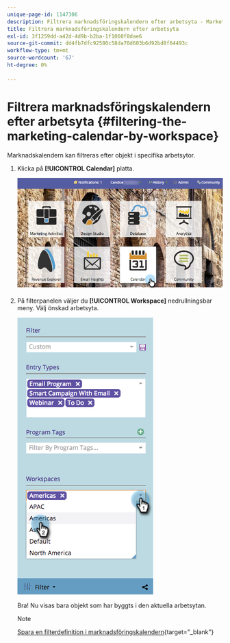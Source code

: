 ```yaml
---
unique-page-id: 1147306
description: Filtrera marknadsföringskalendern efter arbetsyta - Marketo Docs - produktdokumentation
title: Filtrera marknadsföringskalendern efter arbetsyta
exl-id: 3f1259dd-a42d-4d9b-b2ba-1f1060f8dae6
source-git-commit: dd4fb7dfc92580c58da70d603b6d92bd8f64493c
workflow-type: tm+mt
source-wordcount: '67'
ht-degree: 0%

---
```


# Filtrera marknadsföringskalendern efter arbetsyta {#filtering-the-marketing-calendar-by-workspace}

Marknadskalendern kan filtreras efter objekt i specifika arbetsytor.

1. Klicka på **[!UICONTROL Calendar]** platta.

   ![](assets/2017-05-10-15-30-47-1.png)

1. På filterpanelen väljer du **[!UICONTROL Workspace]** nedrullningsbar meny. Välj önskad arbetsyta.

   ![](assets/image2014-9-24-11-3a34-3a6.png)

   Bra! Nu visas bara objekt som har byggts i den aktuella arbetsytan.

   >[!NOTE]
   >
   >[Spara en filterdefinition i marknadsföringskalendern](/help/marketo/product-docs/core-marketo-concepts/marketing-calendar/working-with-the-calendar/saving-a-filter-definition-in-the-marketing-calendar.md){target="_blank"}
